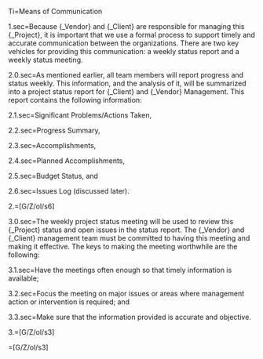 Ti=Means of Communication 

1.sec=Because {_Vendor} and {_Client} are responsible for managing this {_Project}, it is important that we use a formal process to support timely and accurate communication between the organizations. There are two key vehicles for providing this communication: a weekly status report and a weekly status meeting.

2.0.sec=As mentioned earlier, all team members will report progress and status weekly. This information, and the analysis of it, will be summarized into a project status report for {_Client} and {_Vendor} Management. This report contains the following information:

2.1.sec=Significant Problems/Actions Taken,

2.2.sec=Progress Summary,

2.3.sec=Accomplishments,

2.4.sec=Planned Accomplishments,

2.5.sec=Budget Status, and

2.6.sec=Issues Log (discussed later).

2.=[G/Z/ol/s6]

3.0.sec=The weekly project status meeting will be used to review this {_Project} status and open issues in the status report. The {_Vendor} and {_Client} management team must be committed to having this meeting and making it effective. The keys to making the meeting worthwhile are the following:

3.1.sec=Have the meetings often enough so that timely information is available;

3.2.sec=Focus the meeting on major issues or areas where management action or intervention is required; and 

3.3.sec=Make sure that the information provided is accurate and objective.

3.=[G/Z/ol/s3]

=[G/Z/ol/s3]

